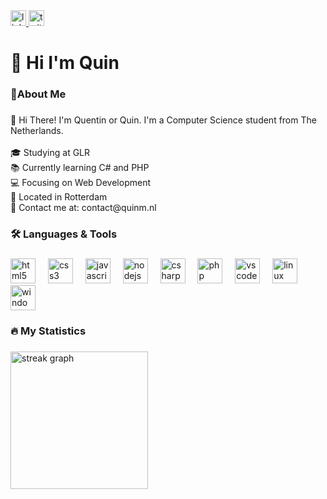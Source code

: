 <div align="left">
  <a href="https://www.linkedin.com/in/qmwillemstein/" target="_blank">
    <img src="https://img.shields.io/static/v1?message=LinkedIn&logo=linkedin&label=&color=0077B5&logoColor=white&labelColor=&style=for-the-badge" height="25" alt="linkedin logo"  />
  </a>
  <a href="https://twitter.com/quinmw_" target="_blank">
    <img src="https://img.shields.io/static/v1?message=@Quinmw_&logo=twitter&label=Twitter&color=303030&logoColor=white&labelColor=&style=for-the-badge" height="25" alt="twitter logo"  />
  </a>
</div>

###

<h1 align="left">👋 Hi I'm Quin</h1>

###

<h3 align="left">🌿About Me</h3>

###

<p align="left">👋 Hi There! I'm Quentin or Quin. I'm a Computer Science student from The Netherlands.<br><br>🎓 Studying at GLR<br>📚 Currently learning C# and PHP<br>💻 Focusing on Web Development<br>📍 Located in Rotterdam<br>📧 Contact me at: contact@quinm.nl</p>

###

<h3 align="left">🛠 Languages & Tools</h3>

###

<div align="left">
  <img src="https://cdn.jsdelivr.net/gh/devicons/devicon/icons/html5/html5-original.svg" height="40" alt="html5 logo"  />
  <img width="12" />
  <img src="https://cdn.jsdelivr.net/gh/devicons/devicon/icons/css3/css3-original.svg" height="40" alt="css3 logo"  />
  <img width="12" />
  <img src="https://cdn.jsdelivr.net/gh/devicons/devicon/icons/javascript/javascript-original.svg" height="40" alt="javascript logo"  />
  <img width="12" />
  <img src="https://cdn.jsdelivr.net/gh/devicons/devicon/icons/nodejs/nodejs-original.svg" height="40" alt="nodejs logo"  />
  <img width="12" />
  <img src="https://cdn.jsdelivr.net/gh/devicons/devicon/icons/csharp/csharp-original.svg" height="40" alt="csharp logo"  />
  <img width="12" />
  <img src="https://cdn.jsdelivr.net/gh/devicons/devicon/icons/php/php-original.svg" height="40" alt="php logo"  />
  <img width="12" />
  <img src="https://cdn.jsdelivr.net/gh/devicons/devicon/icons/vscode/vscode-original.svg" height="40" alt="vscode logo"  />
  <img width="12" />
  <img src="https://cdn.jsdelivr.net/gh/devicons/devicon/icons/linux/linux-original.svg" height="40" alt="linux logo"  />
  <img width="12" />
  <img src="https://cdn.jsdelivr.net/gh/devicons/devicon/icons/windows8/windows8-original.svg" height="40" alt="windows8 logo"  />
</div>

###

<h3 align="left">🔥 My Statistics</h3>

###

<div align="left">
  <img src="https://streak-stats.demolab.com?user=QW60&locale=en&mode=daily&theme=dark&hide_border=false&border_radius=5&order=3" height="220" alt="streak graph"  />
</div>

###
